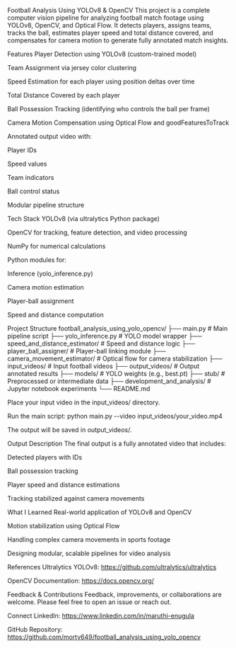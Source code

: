Football Analysis Using YOLOv8 & OpenCV
This project is a complete computer vision pipeline for analyzing football match footage using YOLOv8, OpenCV, and Optical Flow. It detects players, assigns teams, tracks the ball, estimates player speed and total distance covered, and compensates for camera motion to generate fully annotated match insights.

Features
Player Detection using YOLOv8 (custom-trained model)

Team Assignment via jersey color clustering

Speed Estimation for each player using position deltas over time

Total Distance Covered by each player

Ball Possession Tracking (identifying who controls the ball per frame)

Camera Motion Compensation using Optical Flow and goodFeaturesToTrack

Annotated output video with:

Player IDs

Speed values

Team indicators

Ball control status

Modular pipeline structure

Tech Stack
YOLOv8 (via ultralytics Python package)

OpenCV for tracking, feature detection, and video processing

NumPy for numerical calculations

Python modules for:

Inference (yolo_inference.py)

Camera motion estimation

Player-ball assignment

Speed and distance computation

Project Structure
football_analysis_using_yolo_opencv/
├── main.py # Main pipeline script
├── yolo_inference.py # YOLO model wrapper
├── speed_and_distance_estimator/ # Speed and distance logic
├── player_ball_assigner/ # Player-ball linking module
├── camera_movement_estimator/ # Optical flow for camera stabilization
├── input_videos/ # Input football videos
├── output_videos/ # Output annotated results
├── models/ # YOLO weights (e.g., best.pt)
├── stub/ # Preprocessed or intermediate data
├── development_and_analysis/ # Jupyter notebook experiments
└── README.md

Place your input video in the input_videos/ directory.

Run the main script:
python main.py --video input_videos/your_video.mp4

The output will be saved in output_videos/.

Output Description
The final output is a fully annotated video that includes:

Detected players with IDs

Ball possession tracking

Player speed and distance estimations

Tracking stabilized against camera movements

What I Learned
Real-world application of YOLOv8 and OpenCV

Motion stabilization using Optical Flow

Handling complex camera movements in sports footage

Designing modular, scalable pipelines for video analysis

References
Ultralytics YOLOv8: https://github.com/ultralytics/ultralytics

OpenCV Documentation: https://docs.opencv.org/

Feedback & Contributions
Feedback, improvements, or collaborations are welcome. Please feel free to open an issue or reach out.

Connect
LinkedIn: https://www.linkedin.com/in/maruthi-enugula

GitHub Repository: https://github.com/morty649/football_analysis_using_yolo_opencv

